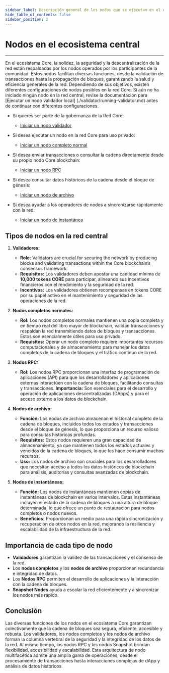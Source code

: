 ```yaml
---
sidebar_label: Descripción general de los nodos que se ejecutan en el núcleo
hide_table_of_contents: false
sidebar_position: 2
---
```


# Nodos en el ecosistema central

---

En el ecosistema Core, la solidez, la seguridad y la descentralización de la red están respaldadas por los nodos operados por los participantes de la comunidad. Estos nodos facilitan diversas funciones, desde la validación de transacciones hasta la propagación de bloques, garantizando la salud y eficiencia generales de la red. Dependiendo de sus objetivos, existen diferentes configuraciones de nodos posibles en la red Core. Si aún no ha iniciado ningún nodo en la red central, revise la documentación para [Ejecutar un nodo validador local] (./validator/running-validator.md) antes de continuar con diferentes configuraciones.

- Si quieres ser parte de la gobernanza de la Red Core:

  - [Iniciar un nodo validador](./config/validator-node-config.md)

- Si desea ejecutar un nodo en la red Core para uso privado:
  - [Iniciar un nodo completo normal](./Full-Node/on-mainnet.md)

- Si desea enviar transacciones o consultar la cadena directamente desde su propio nodo Core blockchain:

  - [Iniciar un nodo RPC](./config/rpc-node-config.md)

- Si desea consultar datos históricos de la cadena desde el bloque de génesis:

  - [Iniciar un nodo de archivo](./config/archive-node-config.md)

- Si desea ayudar a los operadores de nodos a sincronizarse rápidamente con la red:

  - [Iniciar un nodo de instantánea](./config/snapshot-node-config.md)

## Tipos de nodos en la red central

1. **Validadores:**
   - **Role:** Validators are crucial for securing the network by producing blocks and validating transactions within the Core blockchain’s consensus framework.
   - **Requisitos:** Los validadores deben apostar una cantidad mínima de **10,000 tokens CORE** para participar, alineando sus incentivos financieros con el rendimiento y la seguridad de la red.
   - **Incentivos:** Los validadores obtienen recompensas en tokens CORE por su papel activo en el mantenimiento y seguridad de las operaciones de la red.

2. **Nodos completos normales:**
   - **Rol:** Los nodos completos normales mantienen una copia completa y en tiempo real del libro mayor de blockchain, validan transacciones y respaldan la red transmitiendo datos de bloques y transacciones. Estos son esencialmente útiles para uso privado.
   - **Requisitos:** Operar un nodo completo requiere importantes recursos computacionales y de almacenamiento para manejar los datos completos de la cadena de bloques y el tráfico continuo de la red.

3. **Nodos RPC:**
   - **Rol:** Los nodos RPC proporcionan una interfaz de programación de aplicaciones (API) para que los desarrolladores y aplicaciones externas interactúen con la cadena de bloques, facilitando consultas y transacciones.
     **Importancia:** Son esenciales para el desarrollo y operación de aplicaciones descentralizadas (DApps) y para el acceso externo a los datos de blockchain.

4. **Nodos de archivo:**
   - **Función:** Los nodos de archivo almacenan el historial completo de la cadena de bloques, incluidos todos los estados y transacciones desde el bloque de génesis, lo que proporciona un recurso valioso para consultas históricas profundas.
   - **Requisitos:** Estos nodos requieren una gran capacidad de almacenamiento, ya que mantienen todos los estados actuales y vencidos de la cadena de bloques, lo que los hace consumir muchos recursos.
   - **Uso:** Los nodos de archivo son cruciales para los desarrolladores que necesitan acceso a todos los datos históricos de blockchain para análisis, auditorías y consultas avanzadas de blockchain.

5. **Nodos de instantáneas:**
   - **Función:** Los nodos de instantáneas mantienen copias de instantáneas de blockchain en varios intervalos. Estas instantáneas incluyen el estado de la cadena de bloques a una altura de bloque determinada, lo que ofrece un punto de restauración para nodos completos o nodos nuevos.
   - **Beneficios:** Proporcionan un medio para una rápida sincronización y recuperación de otros nodos en la red, mejorando la resiliencia y escalabilidad de la infraestructura de la red.

## Importancia de cada tipo de nodo

- **Validadores** garantizan la validez de las transacciones y el consenso de la red.
- Los **nodos completos** y los **nodos de archivo** proporcionan redundancia e integridad de datos.
- Los **Nodos RPC** permiten el desarrollo de aplicaciones y la interacción con la cadena de bloques.
- **Snapshot Nodes** ayuda a escalar la red eficientemente y a sincronizar los nodos más rápido.

## Conclusión

Las diversas funciones de los nodos en el ecosistema Core garantizan colectivamente que la cadena de bloques sea segura, eficiente, accesible y robusta. Los validadores, los nodos completos y los nodos de archivo forman la columna vertebral de la seguridad y la integridad de los datos de la red. Al mismo tiempo, los nodos RPC y los nodos Snapshot brindan flexibilidad, accesibilidad y escalabilidad. Esta arquitectura de nodo multifacética admite una amplia gama de operaciones, desde el procesamiento de transacciones hasta interacciones complejas de dApp y análisis de datos históricos.

